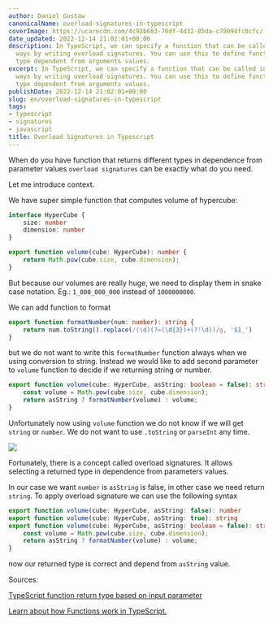 ```yaml
---
author: Daniel Gustaw
canonicalName: overload-signatures-in-typescript
coverImage: https://ucarecdn.com/4c92b683-70df-4d32-85da-c78094fc0cfc/
date_updated: 2022-12-14 21:02:01+00:00
description: In TypeScript, we can specify a function that can be called in different
  ways by writing overload signatures. You can use this to define functions with returned
  type dependent from arguments values.
excerpt: In TypeScript, we can specify a function that can be called in different
  ways by writing overload signatures. You can use this to define functions with returned
  type dependent from arguments values.
publishDate: 2022-12-14 21:02:01+00:00
slug: en/overload-signatures-in-typescript
tags:
- typescript
- signatures
- javascript
title: Overload Signatures in Typescript
---
```




When do you have function that returns different types in dependence from parameter values `overload signatures` can be exactly what do you need.

Let me introduce context.

We have super simple function that computes volume of hypercube:

```typescript
interface HyperCube {
    size: number
    dimension: number
}

export function volume(cube: HyperCube): number {
    return Math.pow(cube.size, cube.dimension);
}
```

But because our volumes are really huge, we need to display them in snake case notation. Eg.: `1_000_000_000` instead of `1000000000`.

We can add function to format

```typescript
export function formatNumber(num: number): string {
    return num.toString().replace(/(\d)(?=(\d{3})+(?!\d))/g, '$1_')
}
```

but we do not want to write this `formatNumber` function always when we using conversion to string. Instead we would like to add second parameter to `volume` function to decide if we returning string or number.

```typescript
export function volume(cube: HyperCube, asString: boolean = false): string | number {
    const volume = Math.pow(cube.size, cube.dimension);
    return asString ? formatNumber(volume) : volume;
}
```

Unfortunately now using `volume` function we do not know if we will get `string` or `number`. We do not want to use `.toString` or `parseInt` any time.

![](https://ucarecdn.com/9be19831-d3c3-453b-abce-b2c40444a931/)

Fortunately, there is a concept called overload signatures. It allows selecting a returned type in dependence from parameters values.

In our case we want `number` is `asString` is false, in other case we need return `string`. To apply overload signature we can use the following syntax

```typescript
export function volume(cube: HyperCube, asString: false): number
export function volume(cube: HyperCube, asString: true): string
export function volume(cube: HyperCube, asString: boolean = false): string | number {
    const volume = Math.pow(cube.size, cube.dimension);
    return asString ? formatNumber(volume) : volume;
}
```

now our returned type is correct and depend from `asString` value.

Sources:

[TypeScript function return type based on input parameter](https://stackoverflow.com/questions/54165536/typescript-function-return-type-based-on-input-parameter)

[Learn about how Functions work in TypeScript.](https://www.typescriptlang.org/docs/handbook/2/functions.html#function-overloads)
